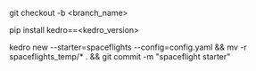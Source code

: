 git checkout -b <branch_name>

pip install kedro==<kedro_version>

kedro new --starter=spaceflights --config=config.yaml && mv -r spaceflights_temp/* . && git commit -m "spaceflight starter"